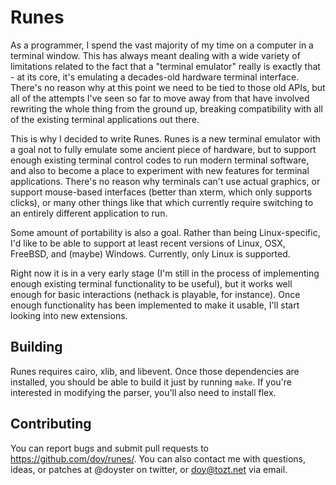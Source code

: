 Runes
=====

As a programmer, I spend the vast majority of my time on a computer in a
terminal window. This has always meant dealing with a wide variety of
limitations related to the fact that a "terminal emulator" really is exactly
that - at its core, it's emulating a decades-old hardware terminal interface.
There's no reason why at this point we need to be tied to those old APIs, but
all of the attempts I've seen so far to move away from that have involved
rewriting the whole thing from the ground up, breaking compatibility with all
of the existing terminal applications out there.

This is why I decided to write Runes. Runes is a new terminal emulator with a
goal not to fully emulate some ancient piece of hardware, but to support
enough existing terminal control codes to run modern terminal software, and
also to become a place to experiment with new features for terminal
applications. There's no reason why terminals can't use actual graphics, or
support mouse-based interfaces (better than xterm, which only supports
clicks), or many other things like that which currently require switching to
an entirely different application to run.

Some amount of portability is also a goal. Rather than being Linux-specific,
I'd like to be able to support at least recent versions of Linux, OSX,
FreeBSD, and (maybe) Windows. Currently, only Linux is supported.

Right now it is in a very early stage (I'm still in the process of
implementing enough existing terminal functionality to be useful), but it
works well enough for basic interactions (nethack is playable, for instance).
Once enough functionality has been implemented to make it usable, I'll start
looking into new extensions.

Building
--------
Runes requires cairo, xlib, and libevent. Once those dependencies are
installed, you should be able to build it just by running `make`. If you're
interested in modifying the parser, you'll also need to install flex.

Contributing
------------
You can report bugs and submit pull requests to https://github.com/doy/runes/.
You can also contact me with questions, ideas, or patches at @doyster on
twitter, or doy@tozt.net via email.
